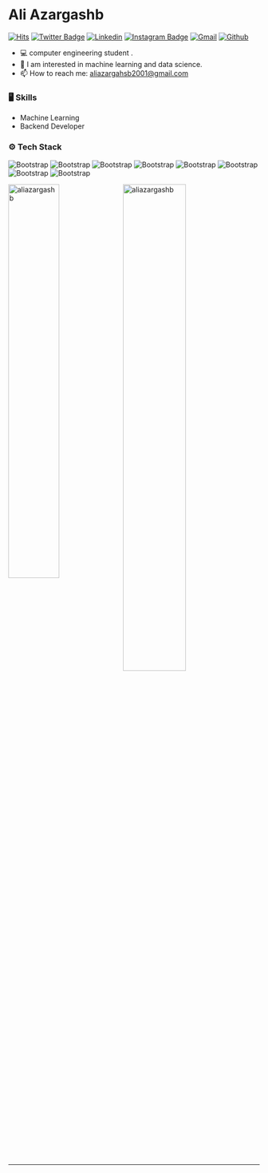 # Ali Azargashb

[![Hits](https://hits.seeyoufarm.com/api/count/incr/badge.svg?url=https%3A%2F%2Fgithub.com%2Fhejazizo%2Faliazargashb&count_bg=%2379C83D&title_bg=%23555555&icon=&icon_color=%23E7E7E7&title=Profile+Views&edge_flat=false)](https://hits.seeyoufarm.com)
[![Twitter Badge](https://img.shields.io/badge/-Twitter-1da1f2?labelColor=1da1f2&logo=twitter&logoColor=white&link=https://twitter.com/hejazizo)](https://twitter.com/Aliazargashb)
[![Linkedin](https://img.shields.io/badge/-LinkedIn-blue?style=flat&logo=Linkedin&logoColor=white)](https://www.linkedin.com/in/aliazargashb/)
[![Instagram Badge](https://img.shields.io/badge/-Instagram-purple?logo=instagram&logoColor=white&link=https://instagram.com/ali.hejazzii/)](https://www.instagram.com/_ali.azargashb/)
[![Gmail](https://img.shields.io/badge/-Gmail-c14438?style=flat&logo=Gmail&logoColor=white)](mailto:aliazargahsb2001@gmail.com)
[![Github](https://img.shields.io/github/followers/aliazargashb?label=Follow&style=social)](https://github.com/aliazargashb)

- 💻 computer engineering student .
- 🌱 I am interested in machine learning and data science.
- 📫 How to reach me: aliazargahsb2001@gmail.com


### 🖥 Skills

- Machine Learning
- Backend Developer
### ⚙️ Tech Stack

![Bootstrap](https://img.shields.io/badge/-Python-05122A?style=flat-square&logo=Python&color=353535) ![Bootstrap](https://img.shields.io/badge/-Docker-05122A?style=flat-square&logo=Docker&color=353535) ![Bootstrap](https://img.shields.io/badge/-MySQL-05122A?style=flat-square&logo=MySQL&color=353535) ![Bootstrap](https://img.shields.io/badge/-PostgreSQL-05122A?style=flat-square&logo=PostgreSQL&color=353535) ![Bootstrap](https://img.shields.io/badge/-Pandas-05122A?style=flat-square&logo=Pandas&color=353535) ![Bootstrap](https://img.shields.io/badge/-Numpy-05122A?style=flat-square&logo=Numpy&color=353535) ![Bootstrap](https://img.shields.io/badge/-Matplotlib-05122A?style=flat-square&logo=Matplotlib&color=353535) ![Bootstrap](https://img.shields.io/badge/-Django-05122A?style=flat-square&logo=Django&color=353535)

<div>
  <img width="45%" align="left" src="https://github-readme-stats.vercel.app/api/top-langs?username=aliazargashb&show_icons=true&locale=en&layout=compact" alt="aliazargashb" />
  <img width="50%"  src="https://github-readme-streak-stats.herokuapp.com/?user=aliazargashb&" alt="aliazargashb" />
</div>


---
